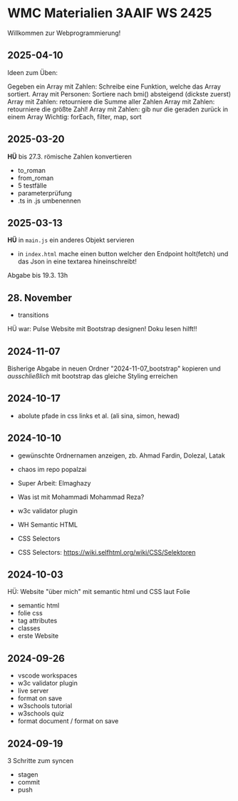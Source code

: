 # WMC Materialien 3AAIF WS 2425

Willkommen zur Webprogrammierung!

## 2025-04-10

Ideen zum Üben:

Gegeben ein Array mit Zahlen: Schreibe eine Funktion, welche das Array sortiert.
Array mit Personen: Sortiere nach bmi() absteigend (dickste zuerst)
Array mit Zahlen: retourniere die Summe aller Zahlen
Array mit Zahlen: retourniere die größte Zahl!
Array mit Zahlen: gib nur die geraden zurück in einem Array
Wichtig: forEach, filter, map, sort

## 2025-03-20

**HÜ** bis 27.3. römische Zahlen konvertieren

- to_roman
- from_roman
- 5 testfälle
- parameterprüfung
- .ts in .js umbenennen

## 2025-03-13

**HÜ** in `main.js` ein anderes Objekt servieren

- in `index.html` mache einen button welcher den Endpoint holt(fetch) und das Json
in eine textarea hineinschreibt!

Abgabe bis 19.3. 13h

## 28. November

- transitions

HÜ war:
Pulse Website mit Bootstrap designen!
Doku lesen hilft!!

## 2024-11-07

Bisherige Abgabe in neuen Ordner "2024-11-07_bootstrap" kopieren und *ausschließlich* mit bootstrap das gleiche Styling erreichen

## 2024-10-17

- abolute pfade in css links et al. (ali sina, simon, hewad)

## 2024-10-10

- gewünschte Ordnernamen anzeigen, zb. Ahmad Fardin, Dolezal, Latak
- chaos im repo popalzai
- Super Arbeit: Elmaghazy
- Was ist mit Mohammadi Mohammad Reza?
- w3c validator plugin

- WH Semantic HTML
- CSS Selectors
- CSS Selectors: <https://wiki.selfhtml.org/wiki/CSS/Selektoren>

## 2024-10-03

HÜ: Website "über mich" mit semantic html und CSS laut Folie

- semantic html
- folie css
- tag attributes
- classes
- erste Website

## 2024-09-26

- vscode workspaces
- w3c validator plugin
- live server
- format on save
- w3schools tutorial
- w3schools quiz
- format document / format on save

## 2024-09-19

3 Schritte zum syncen

- stagen
- commit
- push
